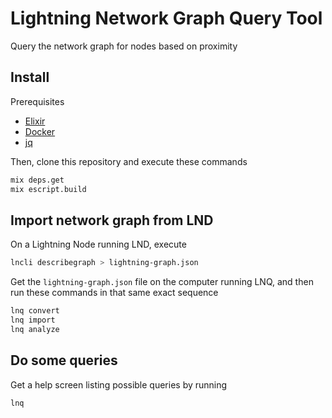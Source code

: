 # Lightning Network Graph Query Tool

Query the network graph for nodes based on proximity

## Install

Prerequisites

* [Elixir](https://elixir-lang.org/install.html)
* [Docker](https://docs.docker.com/engine/install/)
* [jq](https://stedolan.github.io/jq/)

Then, clone this repository and execute these commands

```bash
mix deps.get
mix escript.build
```

## Import network graph from LND

On a Lightning Node running LND, execute

```bash
lncli describegraph > lightning-graph.json
```

Get the `lightning-graph.json` file on the computer running LNQ, and then run these commands in that same exact sequence

```bash
lnq convert
lnq import
lnq analyze
```

## Do some queries

Get a help screen listing possible queries by running

```bash
lnq
```